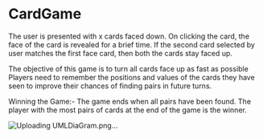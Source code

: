# CardGame

The user is presented with x cards faced down. On clicking the card, the face of the card is revealed for a brief time. If the second card selected by user matches the first face card, then both the cards stay faced up. 

The objective of this game is to turn all cards face up as fast as possible
Players need to remember the positions and values of the cards they have seen to improve their chances of finding pairs in future turns.

Winning the Game:-
The game ends when all pairs have been found.
The player with the most pairs of cards at the end of the game is the winner.

![Uploading UMLDiaGram.png…]()
